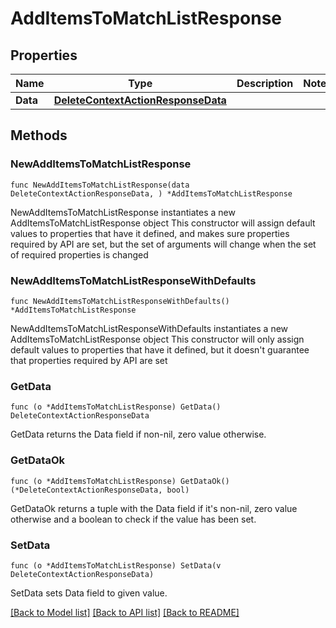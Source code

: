 # AddItemsToMatchListResponse

## Properties

Name | Type | Description | Notes
------------ | ------------- | ------------- | -------------
**Data** | [**DeleteContextActionResponseData**](DeleteContextActionResponseData.md) |  | 

## Methods

### NewAddItemsToMatchListResponse

`func NewAddItemsToMatchListResponse(data DeleteContextActionResponseData, ) *AddItemsToMatchListResponse`

NewAddItemsToMatchListResponse instantiates a new AddItemsToMatchListResponse object
This constructor will assign default values to properties that have it defined,
and makes sure properties required by API are set, but the set of arguments
will change when the set of required properties is changed

### NewAddItemsToMatchListResponseWithDefaults

`func NewAddItemsToMatchListResponseWithDefaults() *AddItemsToMatchListResponse`

NewAddItemsToMatchListResponseWithDefaults instantiates a new AddItemsToMatchListResponse object
This constructor will only assign default values to properties that have it defined,
but it doesn't guarantee that properties required by API are set

### GetData

`func (o *AddItemsToMatchListResponse) GetData() DeleteContextActionResponseData`

GetData returns the Data field if non-nil, zero value otherwise.

### GetDataOk

`func (o *AddItemsToMatchListResponse) GetDataOk() (*DeleteContextActionResponseData, bool)`

GetDataOk returns a tuple with the Data field if it's non-nil, zero value otherwise
and a boolean to check if the value has been set.

### SetData

`func (o *AddItemsToMatchListResponse) SetData(v DeleteContextActionResponseData)`

SetData sets Data field to given value.



[[Back to Model list]](../README.md#documentation-for-models) [[Back to API list]](../README.md#documentation-for-api-endpoints) [[Back to README]](../README.md)


